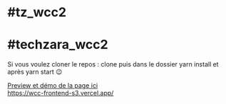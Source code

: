 # #tz_wcc2 <br>
# #techzara_wcc2 <br>
Si vous voulez cloner le repos : clone puis dans le dossier yarn install et après yarn start 😉 <br>

<a href="https://wcc-frontend-s3.vercel.app/"> Preview et démo de la page ici </a> <br>
https://wcc-frontend-s3.vercel.app/
